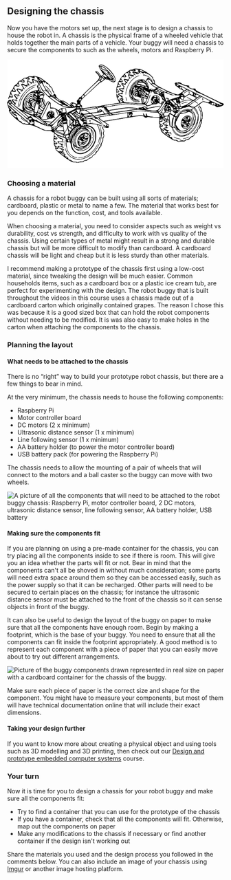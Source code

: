 [comment]: # (
Is this step open? Y/N
If so, short description of this step:
Related links:
Related files:
)

## Designing the chassis

Now you have the motors set up, the next stage is to design a chassis to house the robot in. A chassis is the physical frame of a wheeled vehicle that holds together the main parts of a vehicle. Your buggy will need a chassis to secure the components to such as the wheels, motors and Raspberry Pi.

![The chassis of an automobile showing the wheels, axels and steering wheel attached to the frame.](images/1_9-automobile-chassis.png)

### Choosing a material

A chassis for a robot buggy can be built using all sorts of materials; cardboard, plastic or metal to name a few. The material that works best for you depends on the function, cost, and tools available. 

When choosing a material, you need to consider aspects such as weight vs durability, cost vs strength, and difficulty to work with vs quality of the chassis. Using certain types of metal might result in a strong and durable chassis but will be more difficult to modify than cardboard. A cardboard chassis will be light and cheap but it is less sturdy than other materials. 

I recommend making a prototype of the chassis first using a low-cost material, since tweaking the design will be much easier. Common households items, such as a cardboard box or a plastic ice cream tub, are perfect for experimenting with the design. The robot buggy that is built throughout the videos in this course uses a chassis made out of a cardboard carton which originally contained grapes. The reason I chose this was because it is a good sized box that can hold the robot components without needing to be modified. It is was also easy to make holes in the carton when attaching the components to the chassis. 

### Planning the layout

#### What needs to be attached to the chassis

There is no “right” way to build your prototype robot chassis, but there are a few things to bear in mind. 

At the very minimum, the chassis needs to house the following components:

+ Raspberry Pi
+ Motor controller board
+ DC motors (2 x minimum)
+ Ultrasonic distance sensor (1 x minimum)
+ Line following sensor (1 x minimum)
+ AA battery holder (to power the motor controller board)
+ USB battery pack (for powering the Raspberry Pi)

The chassis needs to allow the mounting of a pair of wheels that will connect to the motors and a ball caster so the buggy can move with two wheels.

![A picture of all the components that will need to be attached to the robot buggy chassis:  Raspberry Pi, motor controller board, 2 DC motors, ultrasonic distance sensor, line following sensor, AA battery holder, USB battery](images/)

#### Making sure the components fit

If you are planning on using a pre-made container for the chassis, you can try placing all the components inside to see if there is room. This will give you an  idea whether the parts will fit or not. Bear in mind that the components can't all be shoved in without much consideration; some parts will need extra space around them so they can be accessed easily, such as the power supply so that it can be recharged. Other parts will need to be secured to certain places on the chassis; for instance the ultrasonic distance sensor must be attached to the front of the chassis so it can sense objects in front of the buggy.

It can also be useful to design the layout of the buggy on paper to make sure that all the components have enough room. Begin by making a footprint, which is the base of your buggy. You need to ensure that all the components can fit inside the footprint appropriately. A good method is to represent each component with a piece of paper that you can easily move about to try out different arrangements. 

![Picture of the buggy components drawn represented in real size on paper with a cardboard container for the chassis of the buggy.](images/)

Make sure each piece of paper is the correct size and shape for the component. You might have to measure your components, but most of them will have technical documentation online that will include their exact dimensions. 

#### Taking your design further

If you want to know more about creating a physical object and using tools such as 3D modelling and 3D printing, then check out our [Design and prototype embedded computer systems](https://www.futurelearn.com/courses/embedded-systems) course.

### Your turn

Now it is time for you to design a chassis for your robot buggy and make sure all the components fit:

+ Try to find a container that you can use for the prototype of the chassis
+ If you have a container, check that all the components will fit. Otherwise, map out the components on paper
+ Make any modifications to the chassis if necessary or find another container if the design isn't working out

Share the materials you used and the design process you followed in the comments below. You can also include an image of your chassis using [Imgur](https://imgur.com/) or another image hosting platform.